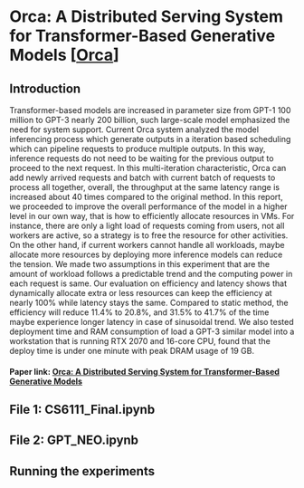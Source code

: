 
# Orca: A Distributed Serving System for Transformer-Based Generative Models [[Orca](https://www.usenix.org/conference/osdi22/presentation/yu)]


## Introduction

Transformer-based models are increased in parameter size from GPT-1 100 million to GPT-3 nearly 200 billion, such large-scale model emphasized the need for system support. Current Orca system analyzed the model inferencing process which generate outputs in a iteration based scheduling which can pipeline requests to produce multiple outputs. In this way, inference requests do not need to be waiting for the previous output to proceed to the next request. In this multi-iteration characteristic, Orca can add newly arrived requests and batch with current batch of requests to process all together, overall, the throughput at the same latency range is increased about 40 times compared to the original method.
In this report, we proceeded to improve the overall performance of the model in a higher level in our own way, that is how to efficiently allocate resources in VMs. For instance, there are only a light load of requests coming from users, not all workers are active, so a strategy is to free the resource for other activities. On the other hand, if current workers cannot handle all workloads, maybe allocate more resources by deploying more inference models can reduce the tension. We made two assumptions in this experiment that are the amount of workload follows a predictable trend and the computing power in each request is same. Our evaluation on efficiency and latency shows that dynamically allocate extra or less resources can keep the efficiency at nearly 100% while latency stays the same. Compared to static method, the efficiency will reduce 11.4% to 20.8%, and 31.5% to 41.7% of the time maybe experience longer latency in case of sinusoidal trend.
We also tested deployment time and RAM consumption of load a GPT-3 similar model into a workstation that is running RTX 2070 and 16-core CPU, found that the deploy time is under one minute with peak DRAM usage of 19 GB.



#### Paper link: [Orca: A Distributed Serving System for Transformer-Based Generative Models](https://www.usenix.org/system/files/osdi22-yu.pdf)

## File 1: CS6111_Final.ipynb

## File 2: GPT_NEO.ipynb

## Running the experiments



